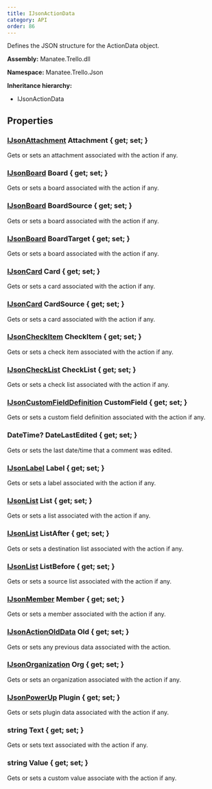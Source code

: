 ```yaml
---
title: IJsonActionData
category: API
order: 86
---
```


Defines the JSON structure for the ActionData object.

**Assembly:** Manatee.Trello.dll

**Namespace:** Manatee.Trello.Json

**Inheritance hierarchy:**

- IJsonActionData

## Properties

### [IJsonAttachment](../IJsonAttachment#ijsonattachment) Attachment { get; set; }

Gets or sets an attachment associated with the action if any.

### [IJsonBoard](../IJsonBoard#ijsonboard) Board { get; set; }

Gets or sets a board associated with the action if any.

### [IJsonBoard](../IJsonBoard#ijsonboard) BoardSource { get; set; }

Gets or sets a board associated with the action if any.

### [IJsonBoard](../IJsonBoard#ijsonboard) BoardTarget { get; set; }

Gets or sets a board associated with the action if any.

### [IJsonCard](../IJsonCard#ijsoncard) Card { get; set; }

Gets or sets a card associated with the action if any.

### [IJsonCard](../IJsonCard#ijsoncard) CardSource { get; set; }

Gets or sets a card associated with the action if any.

### [IJsonCheckItem](../IJsonCheckItem#ijsoncheckitem) CheckItem { get; set; }

Gets or sets a check item associated with the action if any.

### [IJsonCheckList](../IJsonCheckList#ijsonchecklist) CheckList { get; set; }

Gets or sets a check list associated with the action if any.

### [IJsonCustomFieldDefinition](../IJsonCustomFieldDefinition#ijsoncustomfielddefinition) CustomField { get; set; }

Gets or sets a custom field definition associated with the action if any.

### DateTime? DateLastEdited { get; set; }

Gets or sets the last date/time that a comment was edited.

### [IJsonLabel](../IJsonLabel#ijsonlabel) Label { get; set; }

Gets or sets a label associated with the action if any.

### [IJsonList](../IJsonList#ijsonlist) List { get; set; }

Gets or sets a list associated with the action if any.

### [IJsonList](../IJsonList#ijsonlist) ListAfter { get; set; }

Gets or sets a destination list associated with the action if any.

### [IJsonList](../IJsonList#ijsonlist) ListBefore { get; set; }

Gets or sets a source list associated with the action if any.

### [IJsonMember](../IJsonMember#ijsonmember) Member { get; set; }

Gets or sets a member associated with the action if any.

### [IJsonActionOldData](../IJsonActionOldData#ijsonactionolddata) Old { get; set; }

Gets or sets any previous data associated with the action.

### [IJsonOrganization](../IJsonOrganization#ijsonorganization) Org { get; set; }

Gets or sets an organization associated with the action if any.

### [IJsonPowerUp](../IJsonPowerUp#ijsonpowerup) Plugin { get; set; }

Gets or sets plugin data associated with the action if any.

### string Text { get; set; }

Gets or sets text associated with the action if any.

### string Value { get; set; }

Gets or sets a custom value associate with the action if any.

